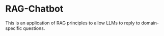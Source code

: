 # RAG-Chatbot
This is an application of RAG principles to allow LLMs to reply to domain-specific questions.
